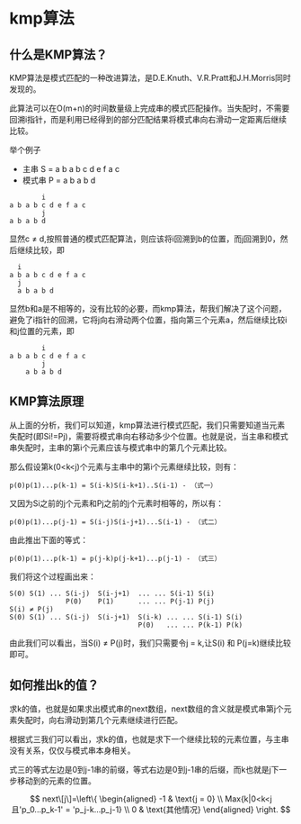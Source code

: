 # kmp算法

## 什么是KMP算法？
KMP算法是模式匹配的一种改进算法，是D.E.Knuth、V.R.Pratt和J.H.Morris同时发现的。

此算法可以在O(m+n)的时间数量级上完成串的模式匹配操作。当失配时，不需要回溯i指针，而是利用已经得到的部分匹配结果将模式串向右滑动一定距离后继续比较。

举个例子
- 主串 S = a b a b c d e f a c
- 模式串 P = a b a b d
```text
        i
a b a b c d e f a c
        j
a b a b d
```
显然c ≠ d,按照普通的模式匹配算法，则应该将i回溯到b的位置，而j回溯到0，然后继续比较，即
```text
  i      
a b a b c d e f a c
  j
  a b a b d
```
显然b和a是不相等的，没有比较的必要，而kmp算法，帮我们解决了这个问题，避免了i指针的回溯，它将j向右滑动两个位置，指向第三个元素a，然后继续比较i和j位置的元素，即
```text
        i
a b a b c d e f a c
        j
    a b a b d
```

## KMP算法原理
从上面的分析，我们可以知道，kmp算法进行模式匹配，我们只需要知道当元素失配时(即Si!=Pj)，需要将模式串向右移动多少个位置。也就是说，当主串和模式串失配时，主串的第i个元素应该与模式串中的第几个元素比较。

那么假设第k(0<k<j)个元素与主串中的第i个元素继续比较，则有：
```text
p(0)p(1)...p(k-1) = S(i-k)S(i-k+1)..S(i-1) - （式一）
```
又因为Si之前的j个元素和Pj之前的j个元素时相等的，所以有：
```text
p(0)p(1)...p(j-1) = S(i-j)S(i-j+1)...S(i-1) - （式二）
```
由此推出下面的等式：
```text
p(0)p(1)...p(k-1) = p(j-k)p(j-k+1)...p(j-1) - （式三）
```
我们将这个过程画出来：
```text
S(0) S(1) ... S(i-j)  S(i-j+1)  ... ... S(i-1) S(i) 
              P(0)    P(1)      ... ... P(j-1) P(j)
S(i) ≠ P(j) 
S(0) S(1) ... S(i-j)  S(i-j+1)  S(i-k) ... ... S(i-1) S(i) 
                                P(0)   ... ... P(k-1) P(k)
```
由此我们可以看出，当S(i) ≠ P(j)时，我们只需要令j = k,让S(i) 和 P(j=k)继续比较即可。

## 如何推出k的值？
求k的值，也就是如果求出模式串的next数组，next数组的含义就是模式串第j个元素失配时，向右滑动到第几个元素继续进行匹配。

根据式三我们可以看出，求k的值，也就是求下一个继续比较的元素位置，与主串没有关系，仅仅与模式串本身相关。

式三的等式左边是0到j-1串的前缀，等式右边是0到j-1串的后缀，而k也就是j下一步移动到的元素的位置。


$$ next\[j\]=\left\{
\begin{aligned}
-1 &  \text{j = 0} \\
Max{k|0<k<j且'p_0...p_k-1' = 'p_j-k...p_j-1} \\
0 &  \text{其他情况}
\end{aligned}
\right.
$$